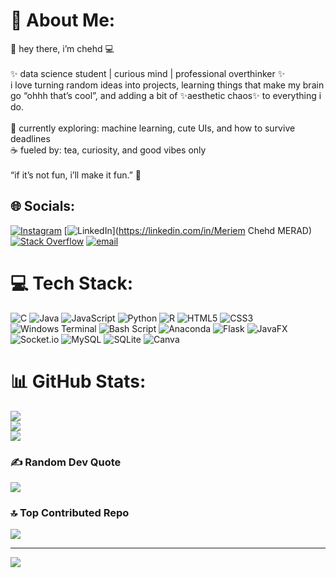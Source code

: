 # 💫 About Me:
🌸 hey there, i’m chehd 💻<br><br>✨ data science student | curious mind | professional overthinker ✨<br>i love turning random ideas into projects, learning things that make my brain go “ohhh that’s cool”, and adding a bit of ✨aesthetic chaos✨ to everything i do.<br><br>🌷 currently exploring: machine learning, cute UIs, and how to survive deadlines<br>☕ fueled by: tea, curiosity, and good vibes only<br><br>“if it’s not fun, i’ll make it fun.” 💫


## 🌐 Socials:
[![Instagram](https://img.shields.io/badge/Instagram-%23E4405F.svg?logo=Instagram&logoColor=white)](https://instagram.com/itz_0v0_kiara) [![LinkedIn](https://img.shields.io/badge/LinkedIn-%230077B5.svg?logo=linkedin&logoColor=white)](https://linkedin.com/in/Meriem Chehd MERAD) [![Stack Overflow](https://img.shields.io/badge/-Stackoverflow-FE7A16?logo=stack-overflow&logoColor=white)](https://stackoverflow.com/users/Chehd) [![email](https://img.shields.io/badge/Email-D14836?logo=gmail&logoColor=white)](mailto:merad.meriem.chehd@gmail.com) 

# 💻 Tech Stack:
![C](https://img.shields.io/badge/c-%2300599C.svg?style=for-the-badge&logo=c&logoColor=white) ![Java](https://img.shields.io/badge/java-%23ED8B00.svg?style=for-the-badge&logo=openjdk&logoColor=white) ![JavaScript](https://img.shields.io/badge/javascript-%23323330.svg?style=for-the-badge&logo=javascript&logoColor=%23F7DF1E) ![Python](https://img.shields.io/badge/python-3670A0?style=for-the-badge&logo=python&logoColor=ffdd54) ![R](https://img.shields.io/badge/r-%23276DC3.svg?style=for-the-badge&logo=r&logoColor=white) ![HTML5](https://img.shields.io/badge/html5-%23E34F26.svg?style=for-the-badge&logo=html5&logoColor=white) ![CSS3](https://img.shields.io/badge/css3-%231572B6.svg?style=for-the-badge&logo=css3&logoColor=white) ![Windows Terminal](https://img.shields.io/badge/Windows%20Terminal-%234D4D4D.svg?style=for-the-badge&logo=windows-terminal&logoColor=white) ![Bash Script](https://img.shields.io/badge/bash_script-%23121011.svg?style=for-the-badge&logo=gnu-bash&logoColor=white) ![Anaconda](https://img.shields.io/badge/Anaconda-%2344A833.svg?style=for-the-badge&logo=anaconda&logoColor=white) ![Flask](https://img.shields.io/badge/flask-%23000.svg?style=for-the-badge&logo=flask&logoColor=white) ![JavaFX](https://img.shields.io/badge/javafx-%23FF0000.svg?style=for-the-badge&logo=javafx&logoColor=white) ![Socket.io](https://img.shields.io/badge/Socket.io-black?style=for-the-badge&logo=socket.io&badgeColor=010101) ![MySQL](https://img.shields.io/badge/mysql-4479A1.svg?style=for-the-badge&logo=mysql&logoColor=white) ![SQLite](https://img.shields.io/badge/sqlite-%2307405e.svg?style=for-the-badge&logo=sqlite&logoColor=white) ![Canva](https://img.shields.io/badge/Canva-%2300C4CC.svg?style=for-the-badge&logo=Canva&logoColor=white)
# 📊 GitHub Stats:
![](https://github-readme-stats.vercel.app/api?username=me-r1em&theme=dark&hide_border=false&include_all_commits=true&count_private=true)<br/>
![](https://nirzak-streak-stats.vercel.app/?user=me-r1em&theme=dark&hide_border=false)<br/>
![](https://github-readme-stats.vercel.app/api/top-langs/?username=me-r1em&theme=dark&hide_border=false&include_all_commits=true&count_private=true&layout=compact)

### ✍️ Random Dev Quote
![](https://quotes-github-readme.vercel.app/api?type=horizontal&theme=light)

### 🔝 Top Contributed Repo
![](https://github-contributor-stats.vercel.app/api?username=me-r1em&limit=5&theme=rose&combine_all_yearly_contributions=true)

---
[![](https://visitcount.itsvg.in/api?id=me-r1em&icon=9&color=10)](https://visitcount.itsvg.in)

<!-- Proudly created with GPRM ( https://gprm.itsvg.in ) -->
